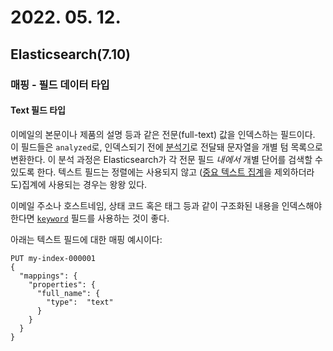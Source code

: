 # 2022. 05. 12.

## Elasticsearch(7.10)

### 매핑 - 필드 데이터 타입

#### Text 필드 타입

이메일의 본문이나 제품의 설명 등과 같은 전문(full-text) 값을 인덱스하는 필드이다. 이 필드들은 `analyzed`로, 인덱스되기 전에 [분석기][text-analysis]로 전달돼 문자열을 개별 텀 목록으로 변환한다. 이 분석 과정은 Elasticsearch가 각 전문 필드 *내에서* 개별 단어를 검색할 수 있도록 한다. 텍스트 필드는 정렬에는 사용되지 않고 ([중요 텍스트 집계][significant-text-aggregation]을 제외하더라도)집계에 사용되는 경우는 왕왕 있다.

이메일 주소나 호스트네임, 상태 코드 혹은 태그 등과 같이 구조화된 내용을 인덱스해야 한다면 [`keyword`][keyword-type-family] 필드를 사용하는 것이 좋다.

아래는 텍스트 필드에 대한 매핑 예시이다:

```http
PUT my-index-000001
{
  "mappings": {
    "properties": {
      "full_name": {
        "type":  "text"
      }
    }
  }
}
```



[text-analysis]: https://www.elastic.co/guide/en/elasticsearch/reference/7.10/analysis.html
[significant-text-aggregation]: https://www.elastic.co/guide/en/elasticsearch/reference/7.10/search-aggregations-bucket-significanttext-aggregation.html
[keyword-type-family]: https://www.elastic.co/guide/en/elasticsearch/reference/7.10/keyword.html